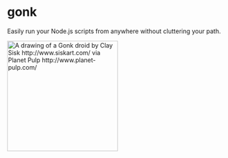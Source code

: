 # gonk
Easily run your Node.js scripts from anywhere without cluttering your path.

<img alt="A drawing of a Gonk droid by Clay Sisk http://www.siskart.com/ via Planet Pulp http://www.planet-pulp.com/" src="https://cloud.githubusercontent.com/assets/1112716/14381233/aedfdfc6-fd7c-11e5-9a9b-9f34751f2457.jpg" width="256">

